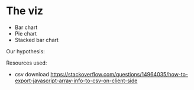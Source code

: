 # The viz
  - Bar chart
  - Pie chart
  - Stacked bar chart

 Our hypothesis:


Resources used:

- csv download https://stackoverflow.com/questions/14964035/how-to-export-javascript-array-info-to-csv-on-client-side
